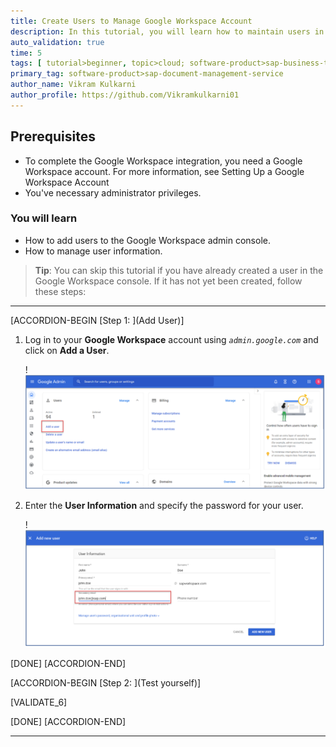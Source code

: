 ```yaml
---
title: Create Users to Manage Google Workspace Account
description: In this tutorial, you will learn how to maintain users in your Google Workspace account.
auto_validation: true
time: 5
tags: [ tutorial>beginner, topic>cloud; software-product>sap-business-technology-platform, software-product>sap-s-4hana; topic>Google Workspace ]
primary_tag: software-product>sap-document-management-service
author_name: Vikram Kulkarni
author_profile: https://github.com/Vikramkulkarni01
---
```


## Prerequisites
 - To complete the Google Workspace integration, you need a Google Workspace account. For more information, see Setting Up a Google Workspace Account
 - You've necessary administrator privileges.

### You will learn
  - How to add users to the Google Workspace admin console.
  - How to manage user information.

> **Tip**: You can skip this tutorial if you have already created a user in the Google Workspace console. If it has not yet been created, follow these steps:

---

[ACCORDION-BEGIN [Step 1: ](Add User)]
1. Log in to your **Google Workspace** account using *`admin.google.com`* and click on **Add a User**.

    !![Adding User](Add_User.png)

2. Enter the **User Information** and specify the password for your user.

    !![ManageUserinfo](UserInformation.png)

[DONE]
[ACCORDION-END]

[ACCORDION-BEGIN [Step 2: ](Test yourself)]

[VALIDATE_6]

[DONE]
[ACCORDION-END]





---
